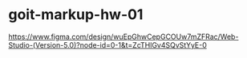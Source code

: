 # goit-markup-hw-01
 https://www.figma.com/design/wuEpGhwCepGCOUw7mZFRac/Web-Studio-(Version-5.0)?node-id=0-1&t=ZcTHlGv4SQvStYyE-0
